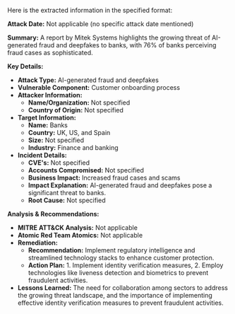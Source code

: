 Here is the extracted information in the specified format:

**Attack Date:** Not applicable (no specific attack date mentioned)

**Summary:** A report by Mitek Systems highlights the growing threat of AI-generated fraud and deepfakes to banks, with 76% of banks perceiving fraud cases as sophisticated.

**Key Details:**

* **Attack Type:** AI-generated fraud and deepfakes
* **Vulnerable Component:** Customer onboarding process
* **Attacker Information:**
	+ **Name/Organization:** Not specified
	+ **Country of Origin:** Not specified
* **Target Information:**
	+ **Name:** Banks
	+ **Country:** UK, US, and Spain
	+ **Size:** Not specified
	+ **Industry:** Finance and banking
* **Incident Details:**
	+ **CVE's:** Not specified
	+ **Accounts Compromised:** Not specified
	+ **Business Impact:** Increased fraud cases and scams
	+ **Impact Explanation:** AI-generated fraud and deepfakes pose a significant threat to banks.
	+ **Root Cause:** Not specified

**Analysis & Recommendations:**

* **MITRE ATT&CK Analysis:** Not applicable
* **Atomic Red Team Atomics:** Not applicable
* **Remediation:**
	+ **Recommendation:** Implement regulatory intelligence and streamlined technology stacks to enhance customer protection.
	+ **Action Plan:** 1. Implement identity verification measures, 2. Employ technologies like liveness detection and biometrics to prevent fraudulent activities.
* **Lessons Learned:** The need for collaboration among sectors to address the growing threat landscape, and the importance of implementing effective identity verification measures to prevent fraudulent activities.
